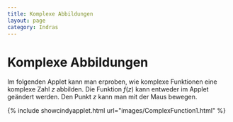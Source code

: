 ```yaml
---
title: Komplexe Abbildungen
layout: page
category: Indras
---
```


# Komplexe Abbildungen

Im folgenden Applet kann man erproben, wie komplexe Funktionen eine komplexe Zahl $z$ abbilden. Die Funktion $f(z)$ kann entweder im Applet geändert werden. Den Punkt $z$ kann man mit der Maus bewegen.

{% include showcindyapplet.html url="images/ComplexFunction1.html" %}

